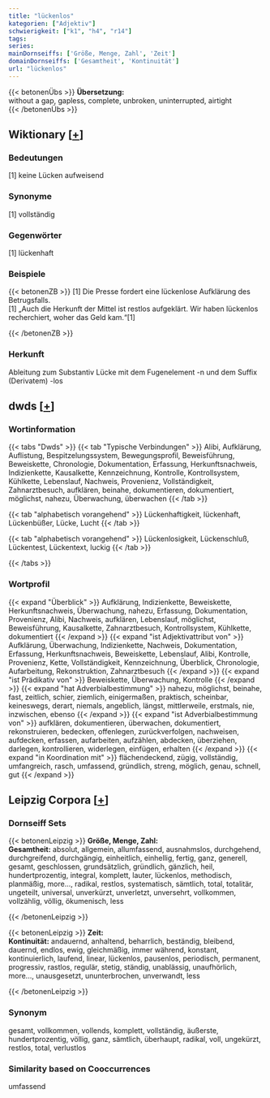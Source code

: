 ```yaml
---
title: "lückenlos"
kategorien: ["Adjektiv"]
schwierigkeit: ["k1", "h4", "r14"]
tags:
series:
mainDornseiffs: ['Größe, Menge, Zahl', 'Zeit']
domainDornseiffs: ['Gesamtheit', 'Kontinuität']
url: "lückenlos"
---
```


{{< betonenÜbs >}}
**Übersetzung:**  
without a gap, gapless, complete, unbroken, uninterrupted, airtight  
{{< /betonenÜbs >}}

## Wiktionary [[+](https://de.wiktionary.org/wiki/lückenlos)]

### Bedeutungen
[1] keine Lücken aufweisend  

### Synonyme
[1] vollständig  

### Gegenwörter
[1] lückenhaft  

### Beispiele
{{< betonenZB >}}
[1] Die Presse fordert eine lückenlose Aufklärung des Betrugsfalls.  
[1] „Auch die Herkunft der Mittel ist restlos aufgeklärt. Wir haben lückenlos recherchiert, woher das Geld kam.“[1]  

{{< /betonenZB >}}
### Herkunft
Ableitung zum Substantiv Lücke mit dem Fugenelement -n und dem Suffix (Derivatem) -los  



## dwds [[+](https://www.dwds.de/wb/lückenlos)]

### Wortinformation
{{< tabs "Dwds" >}}
{{< tab "Typische Verbindungen" >}}
Alibi, Aufklärung, Auflistung, Bespitzelungssystem, Bewegungsprofil, Beweisführung, Beweiskette, Chronologie, Dokumentation, Erfassung, Herkunftsnachweis, Indizienkette, Kausalkette, Kennzeichnung, Kontrolle, Kontrollsystem, Kühlkette, Lebenslauf, Nachweis, Provenienz, Vollständigkeit, Zahnarztbesuch, aufklären, beinahe, dokumentieren, dokumentiert, möglichst, nahezu, Überwachung, überwachen
{{< /tab >}}

{{< tab "alphabetisch vorangehend" >}}
Lückenhaftigkeit, lückenhaft, Lückenbüßer, Lücke, Lucht
{{< /tab >}}

{{< tab "alphabetisch vorangehend" >}}
Lückenlosigkeit, Lückenschluß, Lückentest, Lückentext, luckig
{{< /tab >}}

{{< /tabs >}}

### Wortprofil
{{< expand "Überblick" >}} Aufklärung, Indizienkette, Beweiskette, Herkunftsnachweis, Überwachung, nahezu, Erfassung, Dokumentation, Provenienz, Alibi, Nachweis, aufklären, Lebenslauf, möglichst, Beweisführung, Kausalkette, Zahnarztbesuch, Kontrollsystem, Kühlkette, dokumentiert {{< /expand >}}
{{< expand "ist Adjektivattribut von" >}} Aufklärung, Überwachung, Indizienkette, Nachweis, Dokumentation, Erfassung, Herkunftsnachweis, Beweiskette, Lebenslauf, Alibi, Kontrolle, Provenienz, Kette, Vollständigkeit, Kennzeichnung, Überblick, Chronologie, Aufarbeitung, Rekonstruktion, Zahnarztbesuch {{< /expand >}}
{{< expand "ist Prädikativ von" >}} Beweiskette, Überwachung, Kontrolle {{< /expand >}}
{{< expand "hat Adverbialbestimmung" >}} nahezu, möglichst, beinahe, fast, zeitlich, schier, ziemlich, einigermaßen, praktisch, scheinbar, keineswegs, derart, niemals, angeblich, längst, mittlerweile, erstmals, nie, inzwischen, ebenso {{< /expand >}}
{{< expand "ist Adverbialbestimmung von" >}} aufklären, dokumentieren, überwachen, dokumentiert, rekonstruieren, bedecken, offenlegen, zurückverfolgen, nachweisen, aufdecken, erfassen, aufarbeiten, aufzählen, abdecken, überziehen, darlegen, kontrollieren, widerlegen, einfügen, erhalten {{< /expand >}}
{{< expand "in Koordination mit" >}} flächendeckend, zügig, vollständig, umfangreich, rasch, umfassend, gründlich, streng, möglich, genau, schnell, gut {{< /expand >}}

## Leipzig Corpora [[+](https://corpora.uni-leipzig.de/en/res?word=lückenlos&corpusId=deu_newscrawl-public_2018)]

### Dornseiff Sets
{{< betonenLeipzig >}}
**Größe, Menge, Zahl:**  
**Gesamtheit:** absolut, allgemein, allumfassend, ausnahmslos, durchgehend, durchgreifend, durchgängig, einheitlich, einhellig, fertig, ganz, generell, gesamt, geschlossen, grundsätzlich, gründlich, gänzlich, heil, hundertprozentig, integral, komplett, lauter, lückenlos, methodisch, planmäßig, more..., radikal, restlos, systematisch, sämtlich, total, totalitär, ungeteilt, universal, unverkürzt, unverletzt, unversehrt, vollkommen, vollzählig, völlig, ökumenisch, less  

{{< /betonenLeipzig >}}


{{< betonenLeipzig >}}
**Zeit:**  
**Kontinuität:** andauernd, anhaltend, beharrlich, beständig, bleibend, dauernd, endlos, ewig, gleichmäßig, immer während, konstant, kontinuierlich, laufend, linear, lückenlos, pausenlos, periodisch, permanent, progressiv, rastlos, regulär, stetig, ständig, unablässig, unaufhörlich, more..., unausgesetzt, ununterbrochen, unverwandt, less  

{{< /betonenLeipzig >}}

### Synonym
gesamt, vollkommen, vollends, komplett, vollständig, äußerste, hundertprozentig, völlig, ganz, sämtlich, überhaupt, radikal, voll, ungekürzt, restlos, total, verlustlos


### Similarity based on Cooccurrences
umfassend

